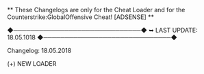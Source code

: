** These Changelogs are only for the Cheat Loader and for the Counterstrike:GlobalOffensive Cheat! [ADSENSE] **

◆──────────────────────────────◆
  ➥ LAST UPDATE: 18.05.1018
◆──────────────────────────────◆

Changelog: 18.05.2018

(+) NEW LOADER
